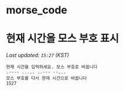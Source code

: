 # morse_code
# 현재 시간을 모스 부호 표시
<!-- MORSE_TIME_START -->
_Last updated: `15:27` (KST)_

```
현재 시간을 입력하세요. 모스 부호로 바꿉니다
.---- ..... ..--- --...
모스 부호를 다시 현재 시간으로 바꿉니다
1527
```
<!-- MORSE_TIME_END -->
